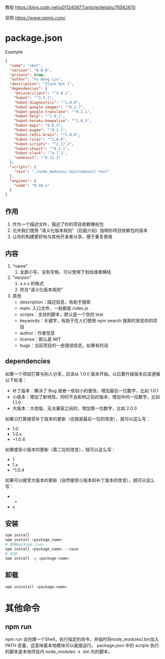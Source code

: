 教程 https://blog.csdn.net/u011240877/article/details/76582670

官网 https://www.npmjs.com/

# package.json
Example
```json
{
  "name": "sbot",
  "version": "0.0.0",
  "private": true,
  "author": "Yu Heng Liu",
  "description": "Slack bot 1",
  "dependencies": {
    "@slack/client": "^5.0.1",
    "hubot": "^3.3.2",
    "hubot-diagnostics": "^1.0.0",
    "hubot-google-images": "^0.2.7",
    "hubot-google-translate": "^0.2.1",
    "hubot-help": "^1.0.1",
    "hubot-heroku-keepalive": "^1.0.3",
    "hubot-maps": "0.0.3",
    "hubot-pugme": "^0.1.1",
    "hubot-redis-brain": "^1.0.0",
    "hubot-rules": "^1.0.0",
    "hubot-scripts": "^2.17.2",
    "hubot-shipit": "^0.2.1",
    "hubot-slack": "^4.7.1",
    "nodeunit": "^0.11.3"
  },
  "scripts": {
    "test": "./node_modules/.bin/nodeunit test"
  },
  "engines": {
    "node": "0.10.x"
  }
}
```
## 作用
1. 作为一个描述文件，描述了你的项目依赖哪些包
2. 允许我们使用 “语义化版本规则”（后面介绍）指明你项目依赖包的版本
3. 让你的构建更好地与其他开发者分享，便于重复使用

## 内容
1. “name” 
    1. 全部小写，没有空格，可以使用下划线或者横线
2. “version” 
    1. x.x.x 的格式
    2. 符合“语义化版本规则”
3. 其他
    - description：描述信息，有助于搜索
    - main: 入口文件，一般都是 index.js
    - scripts：支持的脚本，默认是一个空的 test
    - keywords：关键字，有助于在人们使用 npm search 搜索时发现你的项目
    - author：作者信息
    - license：默认是 MIT
    - bugs：当前项目的一些错误信息，如果有的话

## dependencies
如果一个项目打算与别人分享，应该从 1.0.0 版本开始。以后要升级版本应该遵循以下标准：

- 补丁版本：解决了 Bug 或者一些较小的更改，增加最后一位数字，比如 1.0.1
- 小版本：增加了新特性，同时不会影响之前的版本，增加中间一位数字，比如 1.1.0
- 大版本：大改版，无法兼容之前的，增加第一位数字，比如 2.0.0


如果只打算接受补丁版本的更新（也就是最后一位的改变），就可以这么写： 
- 1.0
- 1.0.x
- ~1.0.4

如果接受小版本的更新（第二位的改变），就可以这么写： 
- 1
- 1.x
- ^1.0.4

如果可以接受大版本的更新（自然接受小版本和补丁版本的改变），就可以这么写： 
- *
- x

## 安装
```bash
npm install
npm install <package_name>
# 更新package.json
npm install <package_name> --save
# 全局
npm install -g <package-name>
```

## 卸载
```bash
npm uninstall <package-name>
```

# 其他命令
## npm run
npm run 会创建一个Shell，执行指定的命令，并临时将node_modules/.bin加入PATH 变量，这意味着本地模块可以直接运行。
package.json 中的 scripts 执行的脚本是本地项目内 node_modules -> .bin 内的脚本。






    

